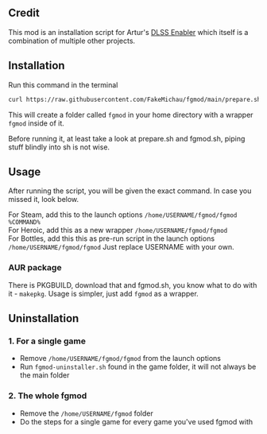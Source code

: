 ## Credit
This mod is an installation script for Artur's [DLSS Enabler](https://github.com/artur-graniszewski/DLSS-Enabler) which itself is a combination of multiple other projects.

## Installation
Run this command in the terminal
```sh
curl https://raw.githubusercontent.com/FakeMichau/fgmod/main/prepare.sh | bash --
```
This will create a folder called ``fgmod`` in your home directory with a wrapper ``fgmod`` inside of it.

Before running it, at least take a look at prepare.sh and fgmod.sh, piping stuff blindly into sh is not wise.

## Usage
After running the script, you will be given the exact command. In case you missed it, look below.

For Steam, add this to the launch options ``/home/USERNAME/fgmod/fgmod %COMMAND%``  
For Heroic, add this as a new wrapper ``/home/USERNAME/fgmod/fgmod``  
For Bottles, add this this as pre-run script in the launch options ``/home/USERNAME/fgmod/fgmod``
Just replace USERNAME with your own.

### AUR package
There is PKGBUILD, download that and fgmod.sh, you know what to do with it - ``makepkg``. Usage is simpler, just add ``fgmod`` as a wrapper.

## Uninstallation
### 1. For a single game
- Remove ``/home/USERNAME/fgmod/fgmod`` from the launch options
- Run ``fgmod-uninstaller.sh`` found in the game folder, it will not always be the main folder


### 2. The whole fgmod
- Remove the ``/home/USERNAME/fgmod`` folder
- Do the steps for a single game for every game you've used fgmod with 
